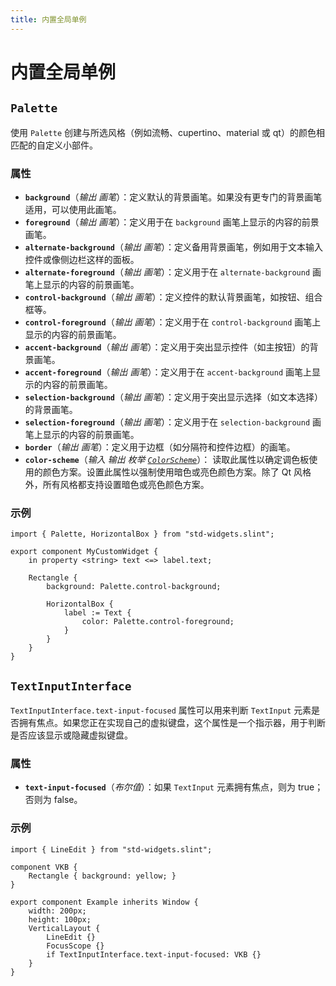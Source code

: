 ```yaml
---
title: 内置全局单例
---
```

# 内置全局单例

## `Palette`

使用 `Palette` 创建与所选风格（例如流畅、cupertino、material 或 qt）的颜色相匹配的自定义小部件。

### 属性

- **`background`**（*输出* *画笔*）：定义默认的背景画笔。如果没有更专门的背景画笔适用，可以使用此画笔。
- **`foreground`**（*输出* *画笔*）：定义用于在 `background` 画笔上显示的内容的前景画笔。
- **`alternate-background`**（*输出* *画笔*）：定义备用背景画笔，例如用于文本输入控件或像侧边栏这样的面板。
- **`alternate-foreground`**（*输出* *画笔*）：定义用于在 `alternate-background` 画笔上显示的内容的前景画笔。
- **`control-background`**（*输出* *画笔*）：定义控件的默认背景画笔，如按钮、组合框等。
- **`control-foreground`**（*输出* *画笔*）：定义用于在 `control-background` 画笔上显示的内容的前景画笔。
- **`accent-background`**（*输出* *画笔*）：定义用于突出显示控件（如主按钮）的背景画笔。
- **`accent-foreground`**（*输出* *画笔*）：定义用于在 `accent-background` 画笔上显示的内容的前景画笔。
- **`selection-background`**（*输出* *画笔*）：定义用于突出显示选择（如文本选择）的背景画笔。
- **`selection-foreground`**（*输出* *画笔*）：定义用于在 `selection-background` 画笔上显示的内容的前景画笔。
- **`border`**（*输出* *画笔*）：定义用于边框（如分隔符和控件边框）的画笔。
- **`color-scheme`**（*输入* *输出* *枚举 [`ColorScheme`](https://releases.slint.dev/1.7.2/docs/slint/src/language/builtins/enums#colorscheme)*）：  读取此属性以确定调色板使用的颜色方案。设置此属性以强制使用暗色或亮色颜色方案。除了 Qt 风格外，所有风格都支持设置暗色或亮色颜色方案。

### 示例

```slint
import { Palette, HorizontalBox } from "std-widgets.slint";

export component MyCustomWidget {
    in property <string> text <=> label.text;

    Rectangle {
        background: Palette.control-background;

        HorizontalBox {
            label := Text {
                color: Palette.control-foreground;
            }
        }
    }
}
```

## `TextInputInterface`

`TextInputInterface.text-input-focused` 属性可以用来判断 `TextInput` 元素是否拥有焦点。如果您正在实现自己的虚拟键盘，这个属性是一个指示器，用于判断是否应该显示或隐藏虚拟键盘。

### 属性

- **`text-input-focused`**（*布尔值*）：如果 `TextInput` 元素拥有焦点，则为 true；否则为 false。

### 示例

```slint
import { LineEdit } from "std-widgets.slint";

component VKB {
    Rectangle { background: yellow; }
}

export component Example inherits Window {
    width: 200px;
    height: 100px;
    VerticalLayout {
        LineEdit {}
        FocusScope {}
        if TextInputInterface.text-input-focused: VKB {}
    }
}
```